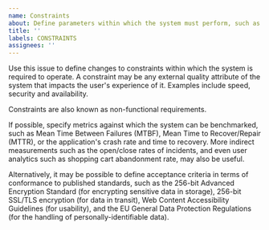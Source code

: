 ```yaml
---
name: Constraints
about: Define parameters within which the system must perform, such as speed, security and availability
title: ''
labels: CONSTRAINTS
assignees: ''
---
```


Use this issue to define changes to constraints within which the system is required to operate. A constraint may be any external quality attribute of the system that impacts the user's experience of it. Examples include speed, security and availability.

Constraints are also known as non-functional requirements.

If possible, specify metrics against which the system can be benchmarked, such as Mean Time Between Failures (MTBF), Mean Time to Recover/Repair (MTTR), or the application's crash rate and time to recovery. More indirect measurements such as the open/close rates of incidents, and even user analytics such as shopping cart abandonment rate, may also be useful.

Alternatively, it may be possible to define acceptance criteria in terms of conformance to published standards, such as the 256-bit Advanced Encryption Standard (for encrypting sensitive data in storage), 256-bit SSL/TLS encryption (for data in transit), Web Content Accessibility Guidelines (for usability), and the EU General Data Protection Regulations (for the handling of personally-identifiable data).
